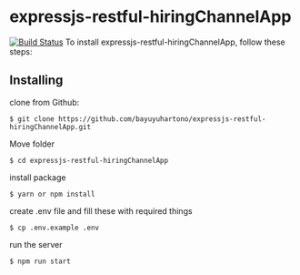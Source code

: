 # expressjs-restful-hiringChannelApp
[![Build Status](https://secure.travis-ci.org/flatiron/restful.png)](http://travis-ci.org/flatiron/restful)
To install expressjs-restful-hiringChannelApp, follow these steps:
## Installing
clone from Github:
```
$ git clone https://github.com/bayuyuhartono/expressjs-restful-hiringChannelApp.git
```
Move folder
```
$ cd expressjs-restful-hiringChannelApp
```
install package
```
$ yarn or npm install
```
create .env file and fill these with required things
```
$ cp .env.example .env
```
run the server
```
$ npm run start
```
